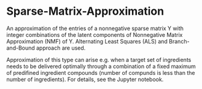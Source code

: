 # Sparse-Matrix-Approximation

An approximation of the entries of a nonnegative sparse matrix Y with integer combinations of the latent components of Nonnegative Matrix Approximation (NMF) of Y. Alternating Least Squares (ALS) and Branch-and-Bound approach are used.

Approximation of this type can arise e.g. when a target set of ingredients needs to be delivered optimally through a combination of a fixed maximum of predifined ingredient compounds (number of compunds is less than the number of ingredients). For details, see the Jupyter notebook. 
